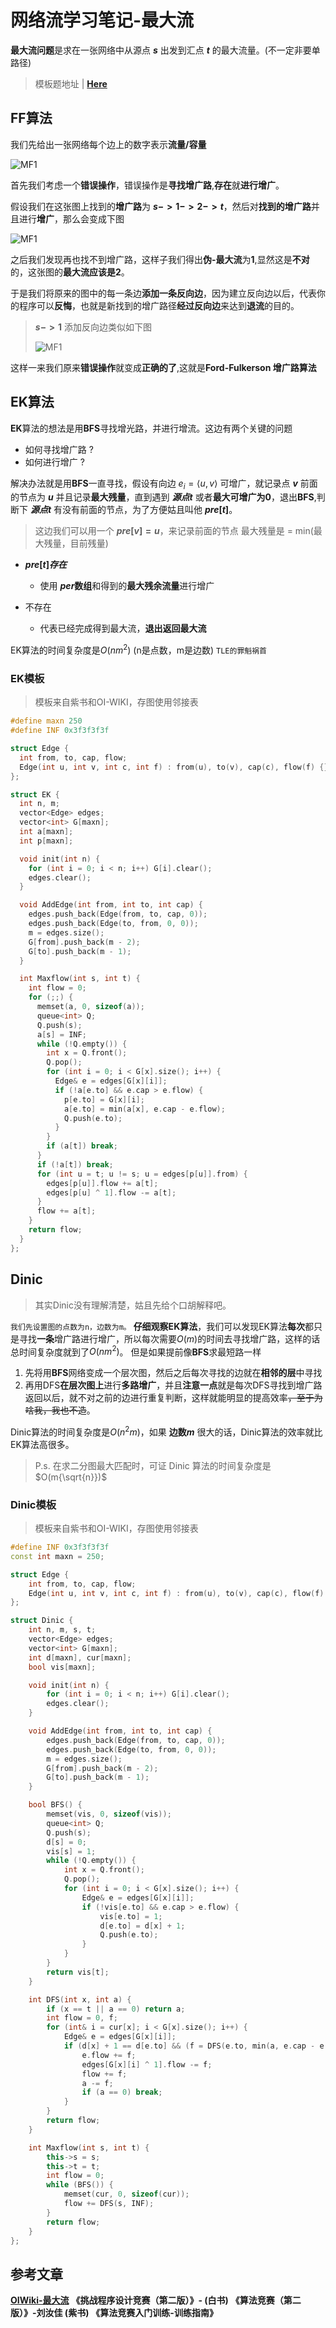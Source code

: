 # 网络流学习笔记-最大流

**最大流问题**是求在一张网络中从源点 **$s$** 出发到汇点 **$t$** 的最大流量。(不一定非要单路径)

> 模板题地址 | [**Here**](https://www.luogu.org/problem/P3376)

## FF算法 

我们先给出一张网络每个边上的数字表示**流量/容量**

![MF1](/GithubFile/Mirasire/icpc-train/pic/draw.io_pic/2019-10-19/MF1.png)

首先我们考虑一个**错误操作**，错误操作是**寻找增广路**,**存在**就**进行增广**。

假设我们在这张图上找到的**增广路**为 **$s->1->2->t$**，然后对**找到的增广路**并且进行**增广**，那么会变成下图

![MF1](/GithubFile/Mirasire/icpc-train/pic/draw.io_pic/2019-10-19/MF2.png)

之后我们发现再也找不到增广路，这样子我们得出**伪-最大流**为**1**,显然这是**不对**的，这张图的**最大流应该是2**。

于是我们将原来的图中的每一条边**添加一条反向边**，因为建立反向边以后，代表你的程序可以**反悔**，也就是新找到的增广路径**经过反向边**来达到**退流**的目的。


> **$s->1$** 添加反向边类似如下图
>
> ![MF1](/GithubFile/Mirasire/icpc-train/pic/draw.io_pic/2019-10-20/MF3_2.png)

这样一来我们原来**错误操作**就变成**正确的了**,这就是**Ford-Fulkerson 增广路算法**

## EK算法

**EK**算法的想法是用**BFS**寻找增光路，并进行增流。这边有两个关键的问题

- 如何寻找增广路 ?
- 如何进行增广 ?

解决办法就是用**BFS**一直寻找，假设有向边 $e_i = {\langle u,v \rangle}$ 可增广，就记录点 **$v$** 前面的节点为 **$u$** 并且记录**最大残量**，直到遇到 **$源点t$** 或者**最大可增广为0**，退出**BFS**,判断下 **$源点t$** 有没有前面的节点，为了方便姑且叫他 **$pre[t]$**。
> 这边我们可以用一个 **$pre[v] = u$**，来记录前面的节点
> 最大残量是 = min(最大残量，目前残量)

- **$pre[t]存在$**
  -  使用 **$per$数组**和得到的**最大残余流量**进行增广

- 不存在 
  - 代表已经完成得到最大流，**退出返回最大流**

EK算法的时间复杂度是$O(nm^2)$  (n是点数，m是边数) `TLE的罪魁祸首`

### EK模板

> 模板来自紫书和OI-WIKI，存图使用邻接表

```cpp
#define maxn 250
#define INF 0x3f3f3f3f

struct Edge {
  int from, to, cap, flow;
  Edge(int u, int v, int c, int f) : from(u), to(v), cap(c), flow(f) {}
};

struct EK {
  int n, m;
  vector<Edge> edges;
  vector<int> G[maxn];
  int a[maxn];
  int p[maxn];

  void init(int n) {
    for (int i = 0; i < n; i++) G[i].clear();
    edges.clear();
  }

  void AddEdge(int from, int to, int cap) {
    edges.push_back(Edge(from, to, cap, 0));
    edges.push_back(Edge(to, from, 0, 0));
    m = edges.size();
    G[from].push_back(m - 2);
    G[to].push_back(m - 1);
  }

  int Maxflow(int s, int t) {
    int flow = 0;
    for (;;) {
      memset(a, 0, sizeof(a));
      queue<int> Q;
      Q.push(s);
      a[s] = INF;
      while (!Q.empty()) {
        int x = Q.front();
        Q.pop();
        for (int i = 0; i < G[x].size(); i++) {
          Edge& e = edges[G[x][i]];
          if (!a[e.to] && e.cap > e.flow) {
            p[e.to] = G[x][i];
            a[e.to] = min(a[x], e.cap - e.flow);
            Q.push(e.to);
          }
        }
        if (a[t]) break;
      }
      if (!a[t]) break;
      for (int u = t; u != s; u = edges[p[u]].from) {
        edges[p[u]].flow += a[t];
        edges[p[u] ^ 1].flow -= a[t];
      }
      flow += a[t];
    }
    return flow;
  }
};
```
## Dinic

> 其实Dinic没有理解清楚，姑且先给个口胡解释吧。

`我们先设置图的点数为n，边数为m。`
**仔细观察EK算法**，我们可以发现EK算法**每次**都只是寻找**一条**增广路进行增广，所以每次需要$O(m)$的时间去寻找增广路，这样的话总时间复杂度就到了$O(nm^2)$。
但是如果提前像**BFS**求最短路一样
1. 先将用**BFS**网络变成一个层次图，然后之后每次寻找的边就在**相邻的层**中寻找
2. 再用DFS**在层次图上**进行**多路增广**，并且**注意一点**就是每次DFS寻找到增广路返回以后，就不对之前的边进行重复判断，这样就能明显的提高效率~~，至于为啥我，我也不造~~。

Dinic算法的时间复杂度是$O(n^2m)$，如果 **边数$m$** 很大的话，Dinic算法的效率就比EK算法高很多。

> P.s. 在求二分图最大匹配时，可证 Dinic 算法的时间复杂度是 $O(m{\sqrt{n}})$

### Dinic模板

> 模板来自紫书和OI-WIKI，存图使用邻接表
> 

```cpp
#define INF 0x3f3f3f3f
const int maxn = 250;

struct Edge {
	int from, to, cap, flow;
	Edge(int u, int v, int c, int f) : from(u), to(v), cap(c), flow(f) {}
};

struct Dinic {
	int n, m, s, t;
	vector<Edge> edges;
	vector<int> G[maxn];
	int d[maxn], cur[maxn];
	bool vis[maxn];

	void init(int n) {
		for (int i = 0; i < n; i++) G[i].clear();
		edges.clear();
	}

	void AddEdge(int from, int to, int cap) {
		edges.push_back(Edge(from, to, cap, 0));
		edges.push_back(Edge(to, from, 0, 0));
		m = edges.size();
		G[from].push_back(m - 2);
		G[to].push_back(m - 1);
	}

	bool BFS() {
		memset(vis, 0, sizeof(vis));
		queue<int> Q;
		Q.push(s);
		d[s] = 0;
		vis[s] = 1;
		while (!Q.empty()) {
			int x = Q.front();
			Q.pop();
			for (int i = 0; i < G[x].size(); i++) {
				Edge& e = edges[G[x][i]];
				if (!vis[e.to] && e.cap > e.flow) {
					vis[e.to] = 1;
					d[e.to] = d[x] + 1;
					Q.push(e.to);
				}
			}
		}
		return vis[t];
	}

	int DFS(int x, int a) {
		if (x == t || a == 0) return a;
		int flow = 0, f;
		for (int& i = cur[x]; i < G[x].size(); i++) {
			Edge& e = edges[G[x][i]];
			if (d[x] + 1 == d[e.to] && (f = DFS(e.to, min(a, e.cap - e.flow))) > 0) {
				e.flow += f;
				edges[G[x][i] ^ 1].flow -= f;
				flow += f;
				a -= f;
				if (a == 0) break;
			}
		}
		return flow;
	}

	int Maxflow(int s, int t) {
		this->s = s;
		this->t = t;
		int flow = 0;
		while (BFS()) {
			memset(cur, 0, sizeof(cur));
			flow += DFS(s, INF);
		}
		return flow;
	}
};
```

## 参考文章

[**OIWiki-最大流**](https://oi-wiki.org/graph/flow/max-flow/#edmond-karp-ek)
**《挑战程序设计竞赛（第二版）》- (白书)**
**《算法竞赛（第二版）》-刘汝佳 (紫书)**
**《算法竞赛入门训练-训练指南》**
